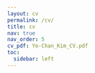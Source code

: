 ```yaml
---
layout: cv
permalink: /cv/
title: cv
nav: true
nav_order: 5
cv_pdf: Ye-Chan_Kim_CV.pdf
toc:
  sidebar: left
---
```

